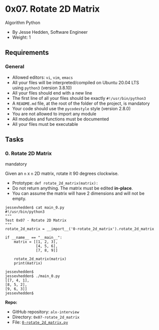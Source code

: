 0x07. Rotate 2D Matrix
======================

Algorithm Python

-   By Jesse Hedden, Software Engineer
-   Weight: 1

Requirements
------------

### General

-   Allowed editors: `vi`, `vim`, `emacs`
-   All your files will be interpreted/compiled on Ubuntu 20.04 LTS using `python3` (version 3.8.10)
-   All your files should end with a new line
-   The first line of all your files should be exactly `#!/usr/bin/python3`
-   A `README.md` file, at the root of the folder of the project, is mandatory
-   Your code should use the `pycodestyle` style (version 2.8.0)
-   You are not allowed to import any module
-   All modules and functions must be documented
-   All your files must be executable

Tasks
-----

### 0\. Rotate 2D Matrix

mandatory

Given an `n` x `n` 2D matrix, rotate it 90 degrees clockwise.

-   Prototype: `def rotate_2d_matrix(matrix):`
-   Do not return anything. The matrix must be edited **in-place**.
-   You can assume the matrix will have 2 dimensions and will not be empty.

```
jessevhedden$ cat main_0.py
#!/usr/bin/python3
"""
Test 0x07 - Rotate 2D Matrix
"""
rotate_2d_matrix = __import__('0-rotate_2d_matrix').rotate_2d_matrix

if __name__ == "__main__":
    matrix = [[1, 2, 3],
              [4, 5, 6],
              [7, 8, 9]]

    rotate_2d_matrix(matrix)
    print(matrix)

jessevhedden$
jessevhedden$ ./main_0.py
[[7, 4, 1],
[8, 5, 2],
[9, 6, 3]]
jessevhedden$

```

**Repo:**

-   GitHub repository: `alx-interview`
-   Directory: `0x07-rotate_2d_matrix`
-   File: [`0-rotate_2d_matrix.py`](https://github.com/Emmanuelaji/alx-interview/main/0x07-rotate_2d_matrix/0-rotate_2d_matrix.py "0-rotate_2d_matrix.py")
